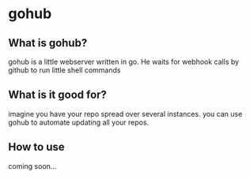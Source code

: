 gohub
=====

## What is gohub?

gohub is a little webserver written in go. He waits for webhook calls by github to run little shell commands

## What is it good for?

imagine you have your repo spread over several instances. you can use gohub to automate updating all your repos.

## How to use

coming soon...
